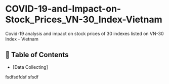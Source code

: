 # COVID-19-and-Impact-on-Stock_Prices_VN-30_Index-Vietnam
Covid-19 analysis and impact on stock prices of 30 indexes listed on VN-30 Index - Vietnam

## :bookmark_tabs: Table of Contents 

 * [Data Collecting]
 
 
 
 
 
 
 
 
 
 
 
 fsdfsdfdsf
 sfsdf
